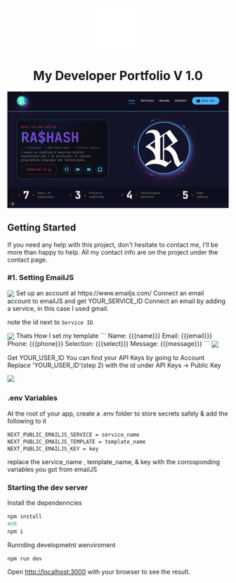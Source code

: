<div align="center">
  <img alt="Logo" src="./public/logo1000.webp" width="100" />
</div>

<h1 align="center">
  My Developer Portfolio V 1.0
</h1>
<img src="./public/preview.gif"/>

## Getting Started
If you need any help with this project, don't hesitate to contact me, 
I'll be more than happy to help. All my contact info are on the project under the contact page. 
### #1. Setting EmailJS
<img align="center" src="https://i.sstatic.net/hzFZ9.png"/>
Set up an account at https://www.emailjs.com/
Connect an email account to emailJS and get YOUR_SERVICE_ID
Connect an email by adding a service, in this case I used gmail.

note the id next to `Service ID`



<img align="center" src="https://i.sstatic.net/zqDWr.png"/>
Thats How I set my template
```
Name: {{{name}}}
Email: {{{email}}}
Phone: {{{phone}}}
Selection: {{{select}}}
Message: {{{message}}}
```
<img align="center" src="https://i.sstatic.net/Jlyjq.png"/>

Get YOUR_USER_ID
You can find your API Keys by going to Account
Replace 'YOUR_USER_ID'(step 2) with the id under API Keys -> Public Key

<img src="https://i.sstatic.net/0pc1M.png"/>

### .env Variables
At the root of your app, create a .env folder to store secrets safely & add the following to it 
```
NEXT_PUBLIC_EMAILJS_SERVICE = service_name
NEXT_PUBLIC_EMAILJS_TEMPLATE = template_name
NEXT_PUBLIC_EMAILJS_KEY = key
```
replace the service_name , template_name, & key with the corrosponding variables you got from emailJS

### Starting the dev server  
Install the dependenncies 
```bash
npm install
#OR
npm i
```
Runnding developmetnt wenviroment
```bash
npm run dev
```
Open [http://localhost:3000](http://localhost:3000) with your browser to see the result.





